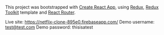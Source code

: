 This project was bootstrapped with [Create React App](https://github.com/facebook/create-react-app), using [Redux](https://redux.js.org/), [Redux Toolkit](https://redux-toolkit.js.org/) template and [React Router](https://reactrouter.com/docs/en/v6).

Live site: https://netflix-clone-895e0.firebaseapp.com/
Demo username: test@test.com
Demo password: thisisatest
